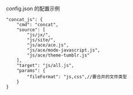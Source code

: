 config.json 的配置示例

	"concat_js": {
		"cmd": "concat",
		"source": [
			"js/jx/",
			"js/site/",
			"js/ace/ace.js",
			"js/ace/mode-javascript.js",
			"js/ace/theme-tumblr.js"
		],
		"target": "js/all.js",
		"params": {
			"fileFormat": "js,css",//要合并的文件类型
		}
	}